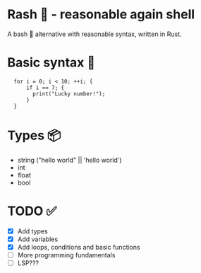 # Rash 🦀 - reasonable again shell

A bash 🐚 alternative with reasonable syntax, written in Rust.

# Basic syntax 📜
```rash
  for i = 0; i < 10; ++i; {
      if i == 7; {
        print("Lucky number!");
      }
  }
```
# Types 📦
- string ("hello world" || 'hello world')
- int
- float
- bool

# TODO ✅
- [x] Add types
- [x] Add variables
- [x] Add loops, conditions and basic functions
- [ ] More programming fundamentals
- [ ] LSP???
